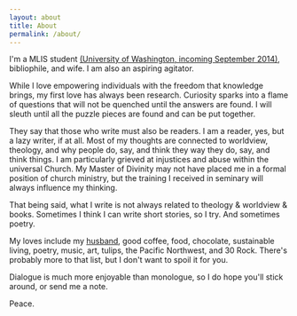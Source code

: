 ```yaml
---
layout: about
title: About
permalink: /about/
---
```

I'm a MLIS student [(University of Washington, incoming September 2014)](http://ischool.uw.edu/academics/mlis), bibliophile, and wife. I am also an aspiring agitator.

While I love empowering individuals with the freedom that knowledge brings, my first love has always been research. Curiosity sparks into a flame of questions that will not be quenched until the answers are found. I will sleuth until all the puzzle pieces are found and can be put together.

They say that those who write must also be readers. I am a reader, yes, but a lazy writer, if at all. Most of my thoughts are connected to worldview, theology, and why people do, say, and think they way they do, say, and think things. I am particularly grieved at injustices and abuse within the universal Church. My Master of Divinity may not have placed me in a formal position of church ministry, but the training I received in seminary will always influence my thinking.

That being said, what I write is not always related to theology & worldview & books. Sometimes I think I can write short stories, so I try. And sometimes poetry.

My loves include my [husband](http://www.charlespeters.net), good coffee, food, chocolate, sustainable living, poetry, music, art, tulips, the Pacific Northwest, and 30 Rock. There's probably more to that list, but I don't want to spoil it for you.

Dialogue is much more enjoyable than monologue, so I do hope you'll stick around, or send me a note.


Peace.
